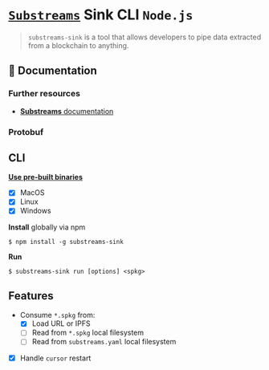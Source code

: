 # [`Substreams`](https://substreams.streamingfast.io/) Sink CLI `Node.js`

<!-- [<img alt="github" src="" height="20">](https://github.com/pinax-network/substreams-sink) -->
<!-- [<img alt="npm" src="" height="20">](https://www.npmjs.com/package/substreams-sink) -->
<!-- [<img alt="GitHub Workflow Status" src="" height="20">](https://github.com/pinax-network/substreams-sink/actions?query=branch%3Amain) -->

> `substreams-sink` is a tool that allows developers to pipe data extracted from a blockchain to anything.

## 📖 Documentation

<!-- ### https://www.npmjs.com/package/substreams-sink -->

### Further resources

- [**Substreams** documentation](https://substreams.streamingfast.io)

### Protobuf

## CLI
[**Use pre-built binaries**](https://github.com/pinax-network/substreams-sink/releases)
- [x] MacOS
- [x] Linux
- [x] Windows

**Install** globally via npm
```
$ npm install -g substreams-sink
```

**Run**
```
$ substreams-sink run [options] <spkg>
```

## Features

- Consume `*.spkg` from:
  - [x] Load URL or IPFS
  - [ ] Read from `*.spkg` local filesystem
  - [ ] Read from `substreams.yaml` local filesystem
- [x] Handle `cursor` restart